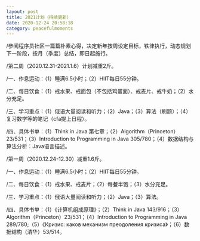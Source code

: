 ```yaml
---
layout: post
title: 2021计划（持续更新）
date: 2020-12-24 20:58:18
category: peacefulmoments
---   
```

/参阅程序员社区一篇篇朴素心得，决定新年按周设定目标，铁律执行，动态规划下一阶段，按月（季度）总结，即日起施行。

/第二周（2020.12.31-2021.1.6）计划减重2斤。
 
/一、作息运动：（1）睡满6.5小时；（2）HIIT每日55分钟。
 
/二、每日饮食：（1）戒水果、戒面包（不包括鸡蛋面）、戒麦片、戒牛奶；（2）水分充足。
 
/三、学习重点：（1）俄语大量阅读和听力；（2）Java；（3）算法（刷题）；（4）复习数学等的笔记（cfa提上日程）。
 
/四、具体书单：（1）Think in Java 第七章；（2）Algorithm（Princeton）23/531；（3）Introduction to Programming in Java 305/780；（4）数据结构与算法分析：Java语言描述。


/第一周（2020.12.24-12.30）减重1.6斤。
 
/一、作息运动：（1）睡满6.5小时；（2）HIIT每日55分钟。
 
/二、每日饮食：（1）戒水果、戒麦片；（2）每餐半饱；（3）水分充足。
 
/三、学习重点：（1）俄语大量阅读和听力；（2）Java；（3）算法。
 
/四、具体书单：（1）《计算机组成原理》；（2）Think in Java 143/916；（3）Algorithm（Princeton）23/531；（4）Introduction to Programming in Java 289/780;（5）《Кризис: каков механизм преодоления кризиса》；（6）数据结构（清华）53/514。
